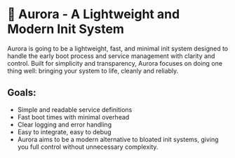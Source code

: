 # 🌅 Aurora - A Lightweight and Modern Init System

Aurora is going to be a lightweight, fast, and minimal init system designed to handle the early boot process and service management with clarity and control. Built for simplicity and transparency, Aurora focuses on doing one thing well: bringing your system to life, cleanly and reliably.

## Goals:
* Simple and readable service definitions
* Fast boot times with minimal overhead
* Clear logging and error handling
* Easy to integrate, easy to debug
* Aurora aims to be a modern alternative to bloated init systems, giving you full control without unnecessary complexity.
